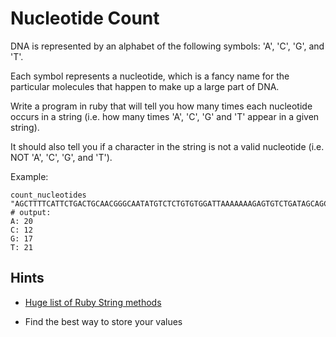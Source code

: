 # Nucleotide Count

DNA is represented by an alphabet of the following symbols: 'A', 'C', 'G', and 'T'.

Each symbol represents a nucleotide, which is a fancy name for the particular molecules that happen to make up a large part of DNA.

Write a program in ruby that will tell you how many times each nucleotide occurs in a string (i.e. how many times 'A', 'C', 'G' and 'T' appear in a given string).

It should also tell you if a character in the string is not a valid nucleotide (i.e. NOT 'A', 'C', 'G', and 'T').

Example:

```
count_nucleotides "AGCTTTTCATTCTGACTGCAACGGGCAATATGTCTCTGTGTGGATTAAAAAAAGAGTGTCTGATAGCAGC"
# output:
A: 20
C: 12
G: 17
T: 21
```

## Hints

* [Huge list of Ruby String methods](https://ruby-doc.org/core-2.7.2/String.html "Ruby Doc")

* Find the best way to store your values

